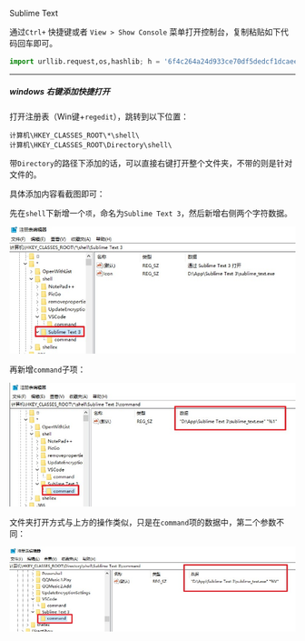 Sublime Text


通过`Ctrl+` 快捷键或者 `View > Show Console` 菜单打开控制台，复制粘贴如下代码回车即可。
```python
import urllib.request,os,hashlib; h = '6f4c264a24d933ce70df5dedcf1dcaee' + 'ebe013ee18cced0ef93d5f746d80ef60'; pf = 'Package Control.sublime-package'; ipp = sublime.installed_packages_path(); urllib.request.install_opener( urllib.request.build_opener( urllib.request.ProxyHandler()) ); by = urllib.request.urlopen( 'http://packagecontrol.io/' + pf.replace(' ', '%20')).read(); dh = hashlib.sha256(by).hexdigest(); print('Error validating download (got %s instead of %s), please try manual install' % (dh, h)) if dh != h else open(os.path.join( ipp, pf), 'wb' ).write(by)
```



---

##### windows 右键添加快捷打开

打开注册表（Win键+`regedit`），跳转到以下位置：

```
计算机\HKEY_CLASSES_ROOT\*\shell\
计算机\HKEY_CLASSES_ROOT\Directory\shell\
```

带`Directory`的路径下添加的话，可以直接右键打开整个文件夹，不带的则是针对文件的。

具体添加内容看截图即可：



先在`shell`下新增一个`项`，命名为`Sublime Text 3`，然后新增右侧两个字符数据。

![](https://raw.githubusercontent.com/willxiang/code-note/master/img/Snipaste_2020-03-20_17-48-48.jpg)



再新增`command`子项：

![](https://raw.githubusercontent.com/willxiang/code-note/master/img/Snipaste_2020-03-20_17-51-52.jpg)



文件夹打开方式与上方的操作类似，只是在`command`项的数据中，第二个参数不同：

![](https://raw.githubusercontent.com/willxiang/code-note/master/img/Snipaste_2020-03-20_17-53-13.jpg)

